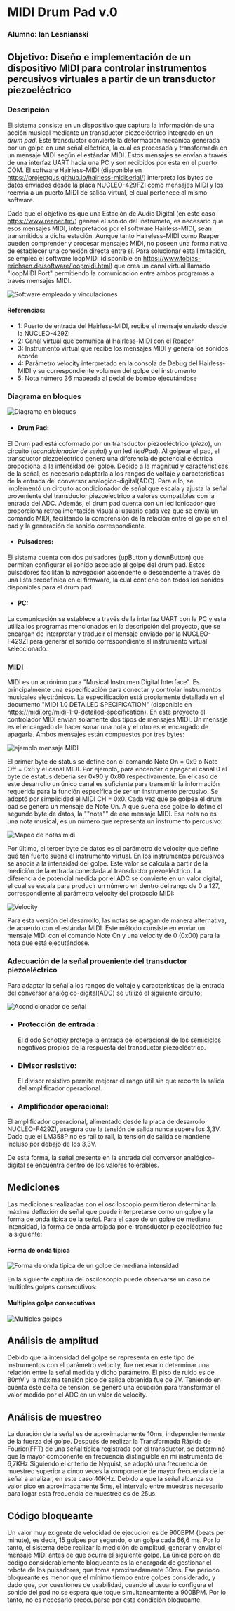 # MIDI Drum Pad v.0

### Alumno: Ian Lesnianski
## Objetivo: Diseño e implementación de un dispositivo MIDI para controlar instrumentos percusivos virtuales a partir de un transductor piezoeléctrico
### Descripción
  El sistema consiste en un dispositivo que captura la información de una acción musical mediante un transductor piezoeléctrico integrado en un *drum pad*. Este transductor convierte la deformación mecánica generada por un golpe en una señal eléctrica, la cual es procesada y transformada en un mensaje MIDI según el estándar MIDI. Estos mensajes se envían a través de una interfaz UART hacia una PC y son recibidos por ésta en el puerto COM. El software Hairless-MIDI (disponible en https://projectgus.github.io/hairless-midiserial/) interpreta los bytes de datos enviados desde la placa NUCLEO-429FZI como mensajes MIDI y los reenvía a un puerto MIDI de salida virtual, el cual pertenece al mismo software.
  
 Dado que el objetivo es que una Estación de Audio Digital (en este caso https://www.reaper.fm/) genere el sonido del instrumeto, es necesario que esos mensajes MIDI, interpretados por el software Hairless-MIDI, sean transmitidos a dicha estación. Aunque tanto Haireless-MIDI como Reaper pueden comprender y procesar mensajes MIDI, no poseen una forma nativa de establecer una conexión directa entre sí. Para solucionar esta limitación, se emplea el software loopMIDI (disponible en https://www.tobias-erichsen.de/software/loopmidi.html) que crea un canal virtual llamado "loopMIDI Port" permitiendo la comunicación entre ambos programas a través mensajes MIDI.

![Software empleado y vinculaciones](https://github.com/ianlesni/TPn-1-MIDI-Drum-Pad-v.0/assets/43219235/ad0bc1e4-109f-4ae2-be34-47d620211d29)
#### Referencias:
- 1: Puerto de entrada del Hairless-MIDI, recibe el mensaje enviado desde la NUCLEO-429ZI
- 2: Canal virtual que comunica al Hairless-MIDI con el Reaper
- 3: Instrumento virtual que recibe los mensajes MIDI y genera los sonidos acorde
- 4: Parámetro velocity interpretado en la consola de Debug del Hairless-MIDI y su correspondiente volumen del golpe del instrumento
- 5: Nota número 36 mapeada al pedal de bombo ejecutándose

### Diagrama en bloques
![Diagrama en bloques ](https://github.com/ianlesni/TPn-1-MIDI-Drum-Pad-v.0/assets/43219235/79b5c3e0-ac47-409f-8339-413e8e71b634)
- #### Drum Pad:
El Drum pad está coformado por un transductor piezoeléctrico (*piezo*), un circuito (*acondicionador de señal*) y un led (*ledPad*). Al golpear el pad, el transductor piezoelectrico genera una diferencia de potencial eléctrica propocional a la intensidad del golpe. Debido a la magnitud y caracteristicas de la señal, es necesario adaptarla a los rangos de voltaje y caracteristicas de la entrada del conversor analogico-digital(ADC). Para ello, se implementó un circuito acondicionador de señal que escala y ajusta la señal proveniente del transductor piezoelectrico a valores compatibles con la entrada del ADC. Además, el drum pad cuenta con un led idnicador que proporciona retroalimentación visual al usuario cada vez que se envía un comando MIDI, facilitando la comprensión de la relación entre el golpe en el pad y la generación de sonido correspondiente.
- #### Pulsadores:
El sistema cuenta con dos pulsadores (upButton y downButton) que permiten configurar el sonido asociado al golpe del drum pad. Estos pulsadores facilitan la navegación ascendente o descendente a través de una lista predefinida en el firmware, la cual contiene con todos los sonidos disponibles para el drum pad.
- #### PC:
La comunicación se establece a través de la interfaz UART con la PC y esta utiliza los programas mencionados en la descripción del proyecto, que se encargan de interpretar y traducir el mensaje enviado por la NUCLEO-F429ZI para generar el sonido correspondiente al instrumento virtual seleccionado.

### MIDI
MIDI es un acrónimo para "Musical Instrumen Digital Interface". Es principalmente una especificación para conectar y controlar instrumentos musicales electrónicos. La especificación está propiamente detallada en el documento "MIDI 1.0 DETAILED SPECIFICATION" (disponible en https://midi.org/midi-1-0-detailed-specification).
En este proyecto el controlador MIDI envían solamente dos tipos de mensajes MIDI. Un mensaje es el encargado de hacer sonar una nota y el otro es el encargado de apagarla.
Ambos mensajes están compuestos por tres bytes:

![ejemplo mensaje MIDI](https://github.com/ianlesni/TPn-1-MIDI-Drum-Pad-v.0/assets/43219235/55e81f52-99b3-476d-929b-04a91e87af98)

El primer byte de status se define con el comando Note On = 0x9 o Note Off = 0x8 y el canal MIDI. Por ejemplo, para encender o apagar el canal 0 el byte de estatus debería ser 0x90 y 0x80 respectivamente.
En el caso de este desarrollo un único canal es suficiente para transmitir la información requerida para la función específica de ser un instrumento percusivo. Se adoptó por simplicidad el MIDI CH = 0x0.
Cada vez que se golpea el drum pad se genera un mensaje de Note On. A qué suena ese golpe lo define el segundo byte de datos, la ""nota"" de ese mensaje MIDI. Esa nota no es una nota musical, es un número que representa un instrumento percusivo:

![Mapeo de notas midi](https://github.com/ianlesni/TPn-1-MIDI-Drum-Pad-v.0/assets/43219235/2c08b594-ac7b-4a3d-b11f-0a8a383687f4)

Por último, el tercer byte de datos es el parámetro de velocity que define qué tan fuerte suena el instrumento virtual. En los instrumentos percusivos se asocia a la intensidad del golpe. Este valor se calcula a partir de la medición de la entrada conectada al transductor piezoeléctrico. La diferencia de potencial medida por el ADC se convierte en un valor digital, el cual se escala para producir un número en dentro del rango de 0 a 127, correspondiente al parámetro velocity del protocolo MIDI:

![Velocity](https://github.com/ianlesni/TPn-1-MIDI-Drum-Pad-v.0/assets/43219235/8a8005aa-990d-452e-abca-52719e0e45f9)

Para esta versión del desarrollo, las notas se apagan de manera alternativa, de acuerdo con el estándar MIDI. Este método consiste en enviar un mensaje MIDI con el comando Note On y una velocity de 0 (0x00) para la nota que está ejecutándose.

### Adecuación de la señal proveniente del transductor piezoeléctrico

Para adaptar la señal a los rangos de voltaje y características de la entrada del conversor analógico-digital(ADC) se utilizó el siguiente circuito:

![Acondicionador de señal](https://github.com/ianlesni/TPn-1-MIDI-Drum-Pad-v.0/assets/43219235/6cc1c1cd-b3b7-45b0-8a60-1f4d98e5bfa7)

- ### Protección de entrada :
  El diodo Schottky protege la entrada del operacional de los semiciclos negativos propios de la respuesta del transductor piezoeléctrico.
- ### Divisor resistivo:
  El divisor resistivo permite mejorar el rango útil sin que recorte la salida del amplificador operacional.
- ### Amplificador operacional:
El amplificador operacional, alimentado desde la placa de desarrollo NUCLEO-F429ZI, asegura que la tensión de salida nunca supere los 3,3V. Dado que el LM358P no es rail to rail, la tensión de salida se mantiene incluso por debajo de los 3,3V.

De esta forma, la señal presente en la entrada del conversor analógico-digital se encuentra dentro de los valores tolerables.

## Mediciones
Las mediciones realizadas con el osciloscopio permitieron determinar la máxima deflexión de señal que puede interpretarse como un golpe y la forma de onda típica de la señal. Para el caso de un golpe de mediana intensidad, la forma de onda arrojada por el transductor piezoeléctrico fue la siguiente:

#### Forma de onda típica
![Forma de onda típica de un golpe de mediana intensidad](https://github.com/ianlesni/TPn-1-MIDI-Drum-Pad-v.0/assets/43219235/e9d95473-bee0-4082-9fbb-da1ae85f8445)

En la siguiente captura del osciloscopio puede observarse un caso de multiples golpes consecutivos:

#### Multiples golpe consecutivos
![Multiples golpes](https://github.com/ianlesni/TPn-1-MIDI-Drum-Pad-v.0/assets/43219235/159a578a-5959-40db-931a-65bbf495b904)

## Análisis de amplitud
Debido que la intensidad del golpe se representa en este tipo de instrumentos con el parámetro velocity, fue necesario determinar una relación entre la señal medida y dicho parámetro. El piso de ruido es de 80mV y la máxima tensión pico de salida obtenida fue de 2V. Teniendo en cuenta este delta de tensión, se generó una ecuación para transformar el valor medido por el ADC en un valor de velocity. 

## Análisis de muestreo
La duración de la señal es de aproximadamente 10ms, independientemente de la fuerza del golpe. Después de realizar la Transformada Rápida de Fourier(FFT) de una señal típica registrada por el transductor, se determinó que la mayor componente en frecuencia distinguible en mi instrumento de 6,7KHz.Siguiendo el criterio de Nyquist, se adoptó una frecuencia de muestreo superior a cinco veces la componente de mayor frecuencia de la señal a analizar, en este caso 40KHz.
Debido a que la señal alcanza su valor pico en aproximadamente 5ms, el intervalo entre muestras necesario para logar esta frecuencia de muestreo es de 25us. 

## Código bloqueante
Un valor muy exigente de velocidad de ejecución es de 900BPM (beats per minute), es decir, 15 golpes por segundo, o un golpe cada 66,6 ms. Por lo tanto, el sistema debe realizar la medición de amplitud, generar y enviar el mensaje MIDI antes de que ocurra el siguiente golpe.
La única porción de código considerablemente bloqueante es la encargada de gestionar el rebote de los pulsadores, que toma aproximadamente 30ms. Ese período bloqueante es menor que el mínimo tiempo entre golpes considerado, y dado que, por cuestiones de usabilidad, cuando el usuario configura el sonido del pad no se espera que toque simultaneamtente a 900BPM. Por lo tanto, no es necesario preocuparse por esta condición bloqueante.


